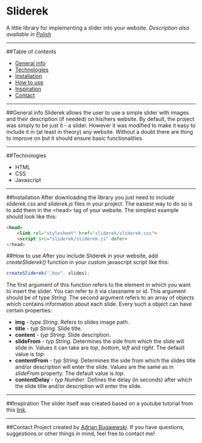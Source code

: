 # Sliderek
A little library for implementing a slider into your website.
*Description also available in [Polish](https://github.com/abugjewski/sliderek/blob/master/README.md)*
- - -
##Table of contents
* [General info](#general-info)
* [Technologies](#technologies)
* [Installation](#installation)
* [How to use](#how-to-use)
* [Inspiration](#inspiration)
* [Contact](#contact)
- - -
##General info
Sliderek allows the user to use a simple slider with images and their description (if needed) on his/hers website. By default, the project was simply to be just it - a slider. However it was modified to make it easy to include it in (at least in theory) any website. Without a doubt there are thing to improve on but it should ensure basic functionalities.
- - -
##Technologies
* HTML
* CSS
* Javascript
- - -
##Installation
After downloading the library you just need to include *sliderek.css* and *sliderek.js* files in your project. The easiest way to do so is to add them in the \<head> tag of your website. The simplest example should look like this:
```html
<head>
    <link rel="stylesheet" href="sliderek/sliderek.css">
    <script src="sliderek/sliderek.js" defer>
</head>
```
##How to use
After you include Sliderek in your website, add *createSliderek()* function in your custom javascript script like this:
```javascript
createSliderek(".box", slides);
```
The first argument of this function refers to the element in which you want to insert the slider. You can refer to it via classname or id. This argument should be of type *String*.
The second argument refers to an array of objects which contains information about each slide. Every such a object can have certain properties:
* **img** - *type String*. Refers to slides image path.
* **title** - *typ String*. Slide title.
* **content** - *typ String*. Slide description.
* **slideFrom** - *typ String*. Determines the side from which the slide will slide in. Values it can take are *top*, *bottom*, *left* and *right*. The default value is *top*.
* **contentFrom** - *typ String*. Determines the side from which the slides title and/or description will enter the slide. Values are the same as in *slideFrom* property. The default value is *top*.
* **contentDelay** - *typ Number*. Defines the delay (in seconds) after which the slide title and/or description will enter the slide.
- - -
##Inspiration
The slider itself was created based on a youtube tutorial from this [link](https://www.youtube.com/watch?v=PDVr7qNytTg).
- - -
##Contact
Project created by [Adrian Bugajewski](https://abugjewski.github.io/portfolio/). If you have questions, suggestions or other things in mind, feel free to contact me!